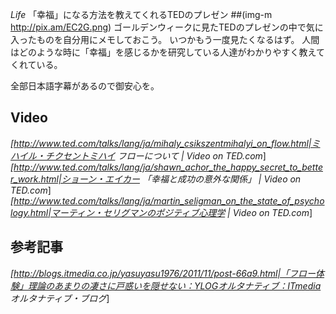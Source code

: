 *Life* 「幸福」になる方法を教えてくれるTEDのプレゼン
##(img-m http://pix.am/EC2G.png)
ゴールデンウィークに見たTEDのプレゼンの中で気に入ったものを自分用にメモしておこう。
いつかもう一度見たくなるはず。
人間はどのような時に「幸福」を感じるかを研究している人達がわかりやすく教えてくれている。

全部日本語字幕があるので御安心を。
## Video
*[http://www.ted.com/talks/lang/ja/mihaly_csikszentmihalyi_on_flow.html|ミハイル・チクセントミハイ  フローについて | Video on TED.com*]
*[http://www.ted.com/talks/lang/ja/shawn_achor_the_happy_secret_to_better_work.html|ショーン・エイカー 「幸福と成功の意外な関係」 | Video on TED.com*]
*[http://www.ted.com/talks/lang/ja/martin_seligman_on_the_state_of_psychology.html|マーティン・セリグマンのポジティブ心理学 | Video on TED.com*]

## 参考記事
*[http://blogs.itmedia.co.jp/yasuyasu1976/2011/11/post-66a9.html|「フロー体験」理論のあまりの凄さに戸惑いを隠せない：YLOGオルタナティブ：ITmedia オルタナティブ・ブログ*]
